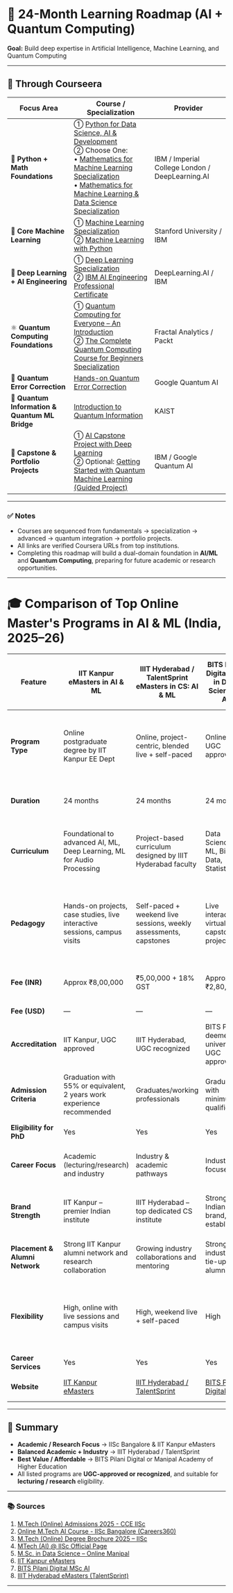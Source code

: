 # 🧭 24-Month Learning Roadmap (AI + Quantum Computing)

**Goal:** Build deep expertise in Artificial Intelligence, Machine Learning, and Quantum Computing

---

## 📘 Through Courseera

| **Focus Area** | **Course / Specialization** | **Provider** |
|----------------|-----------------------------|---------------|
| 🧮 **Python + Math Foundations** | ① [Python for Data Science, AI & Development](https://www.coursera.org/learn/python-for-applied-data-science-ai) <br>② Choose One:<br>• [Mathematics for Machine Learning Specialization](https://www.coursera.org/specializations/mathematics-machine-learning)<br>• [Mathematics for Machine Learning & Data Science Specialization](https://www.coursera.org/specializations/mathematics-for-machine-learning-and-data-science) | IBM / Imperial College London / DeepLearning.AI |
| 🤖 **Core Machine Learning** | ① [Machine Learning Specialization](https://www.coursera.org/specializations/machine-learning-introduction)<br>② [Machine Learning with Python](https://www.coursera.org/learn/machine-learning-with-python) | Stanford University / IBM |
| 🧠 **Deep Learning + AI Engineering** | ① [Deep Learning Specialization](https://www.coursera.org/specializations/deep-learning)<br>② [IBM AI Engineering Professional Certificate](https://www.coursera.org/professional-certificates/ai-engineer) | DeepLearning.AI / IBM |
| ⚛️ **Quantum Computing Foundations** | ① [Quantum Computing for Everyone – An Introduction](https://www.coursera.org/learn/quantum-computing-for-everyone-an-introduction)<br>② [The Complete Quantum Computing Course for Beginners Specialization](https://www.coursera.org/specializations/packt-the-complete-quantum-computing-course-for-beginners) | Fractal Analytics / Packt |
| 🧩 **Quantum Error Correction** | [Hands-on Quantum Error Correction](https://www.coursera.org/learn/quantum-error-correction) | Google Quantum AI |
| 🔐 **Quantum Information & Quantum ML Bridge** | [Introduction to Quantum Information](https://www.coursera.org/learn/introduction-to-quantum-information) | KAIST |
| 🚀 **Capstone & Portfolio Projects** | ① [AI Capstone Project with Deep Learning](https://www.coursera.org/learn/ai-deep-learning-capstone)<br>② Optional: [Getting Started with Quantum Machine Learning (Guided Project)](https://www.coursera.org/projects/getting-started-with-quantum-machine-learning) | IBM / Google Quantum AI |

---

### ✅ Notes
- Courses are sequenced from fundamentals → specialization → advanced → quantum integration → portfolio projects.  
- All links are verified Coursera URLs from top institutions.  
- Completing this roadmap will build a dual-domain foundation in **AI/ML** and **Quantum Computing**, preparing for future academic or research opportunities.  



---


# 🎓 Comparison of Top Online Master's Programs in AI & ML (India, 2025–26)

| **Feature** | **IIT Kanpur eMasters in AI & ML** | **IIIT Hyderabad / TalentSprint eMasters in CS: AI & ML** | **BITS Pilani Digital MSc in Data Science & AI** | **Manipal Academy of Higher Education MSc Data Science** | **IISc Bangalore M.Tech (Online) in AI** |
|--------------|------------------------------------|------------------------------------------------------------|--------------------------------------------------|------------------------------------------------------------|-------------------------------------------|
| **Program Type** | Online postgraduate degree by IIT Kanpur EE Dept | Online, project-centric, blended live + self-paced | Online, UGC approved | Online, UGC-DEB approved, NAAC A++ | Online, sponsored degree for working professionals with employer nomination |
| **Duration** | 24 months | 24 months | 24 months | 24 months | Typically 2–3 years (flexible duration) |
| **Curriculum** | Foundational to advanced AI, ML, Deep Learning, ML for Audio Processing | Project-based curriculum designed by IIIT Hyderabad faculty | Data Science, AI, ML, Big Data, Statistics | Data Science with electives in CV, NLP, Bayesian Modelling | Core + Electives + Industry project; deep AI focus |
| **Pedagogy** | Hands-on projects, case studies, live interactive sessions, campus visits | Self-paced + weekend live sessions, weekly assessments, capstones | Live interactive, virtual labs, capstone project | Fully online with mentoring, career support, capstone project | Live synchronous classes, online exams, company project with IISc faculty mentor |
| **Fee (INR)** | Approx ₹8,00,000 | ₹5,00,000 + 18% GST | Approx ₹2,80,000 | ₹2,80,000 total | ₹8.9–9.6 lakhs total depending on stream |
| **Fee (USD)** | — | — | — | Approx USD 3,600 | — |
| **Accreditation** | IIT Kanpur, UGC approved | IIIT Hyderabad, UGC recognized | BITS Pilani deemed university, UGC approved | Manipal deemed university, NAAC A++ | IISc, UGC approved |
| **Admission Criteria** | Graduation with 55% or equivalent, 2 years work experience recommended | Graduates/working professionals | Graduates with minimum qualification | Graduates with minimum qualification | Sponsored by employer, online test, minimum 2 years experience |
| **Eligibility for PhD** | Yes | Yes | Yes | Yes | Yes |
| **Career Focus** | Academic (lecturing/research) and industry | Industry & academic pathways | Industry focused | Industry focused | Academic and industry, heavy research orientation |
| **Brand Strength** | IIT Kanpur – premier Indian institute | IIIT Hyderabad – top dedicated CS institute | Strong Indian brand, established | Strong regional and national brand | IISc Bangalore – India’s top ranked university |
| **Placement & Alumni Network** | Strong IIT Kanpur alumni network and research collaboration | Growing industry collaborations and mentoring | Strong industry tie-ups and alumni | Good industry connections and alumni network | Strong academic and industry network |
| **Flexibility** | High, online with live sessions and campus visits | High, weekend live + self-paced | High | High | High, evening and weekend classes, company-approved breaks allowed |
| **Career Services** | Yes | Yes | Yes | Yes | Yes |
| **Website** | [IIT Kanpur eMasters](https://online.iitk.ac.in/emasters/aiml/) | [IIIT Hyderabad / TalentSprint](https://talentsprint.com/course/emasters-in-computer-science-ai-machine-learning) | [BITS Pilani Digital](https://bitspilani-digital.edu.in/msc-in-data-science-and-artificial-intelligence) | [Online Manipal](https://www.onlinemanipal.com/msc-ds-popup) | [IISc Bangalore CCE](https://cce.iisc.ac.in/iken/mtech-online/artificial-intelligence/) |

---


## 🏁 Summary
- **Academic / Research Focus** → IISc Bangalore & IIT Kanpur eMasters  
- **Balanced Academic + Industry** → IIIT Hyderabad / TalentSprint  
- **Best Value / Affordable** → BITS Pilani Digital or Manipal Academy of Higher Education  
- All listed programs are **UGC-approved or recognized**, and suitable for **lecturing / research** eligibility.

---

### 📚 Sources
1. [M.Tech (Online) Admissions 2025 - CCE IISc](https://cce.iisc.ac.in/iken/admissions-2025/)  
2. [Online M.Tech AI Course - IISc Bangalore (Careers360)](https://www.careers360.com/university/indian-institute-of-science-bangalore/online-mtech-artificial-intelligence-online-course)  
3. [M.Tech (Online) Degree Brochure 2025 – IISc](https://cce.iisc.ac.in/wp-content/uploads/2025/01/Admissions-Brochure-2025.pdf)  
4. [MTech (AI) @ IISc Official Page](https://ai.iisc.ac.in/mtechai/)  
5. [M.Sc. in Data Science – Online Manipal](https://www.onlinemanipal.com/msc-ds-popup)  
6. [IIT Kanpur eMasters](https://online.iitk.ac.in/emasters/aiml/)  
7. [BITS Pilani Digital MSc AI](https://bitspilani-digital.edu.in/msc-in-data-science-and-artificial-intelligence)  
8. [IIIT Hyderabad eMasters (TalentSprint)](https://talentsprint.com/course/emasters-in-computer-science-ai-machine-learning)

---

